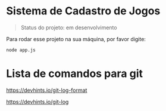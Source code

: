 <h1>Sistema de Cadastro de Jogos</h1>

> Status do projeto: em desenvolvimento

Para rodar esse projeto na sua máquina, por favor digite:

```
node app.js
```

# Lista de comandos para git

https://devhints.io/git-log-format

https://devhints.io/git-log

